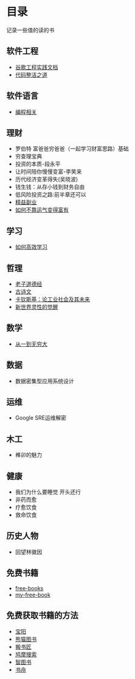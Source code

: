 # 目录

记录一些值的读的书

## 软件工程

- [谷歌工程实践文档](https://github.com/xindoo/eng-practices-cn)
- [代码整洁之道](https://github.com/glen9527/Clean-Code-zh)

## 软件语言

- [编程相关](https://github.com/jobbole/awesome-programming-books)

## 理财

- 罗伯特 富爸爸穷爸爸（一起学习财富思路）基础
- 穷查理宝典  
- 投资的本质-段永平
- 让时间陪你慢慢变富-李笑来
- 历代经济变革得失(吴晓波)
- 钱生钱：从存小钱到财务自由
- 低风险投资之路:前半章还可以
- [精益副业](http://r.ftqq.com/lean-side-bussiness)
- [如何不靠运气变得富有](https://github.com/fat-garage/how-to-get-rich-without-getting-lucky)

## 学习
- [如何高效学习]()

## 哲理

- [老子道德经](https://www.daodejing.org/)
- [古诗文](https://so.gushiwen.cn/)
- [卡钦斯基：论工业社会及其未来](https://kyle.ai/blog/6979.html)
- [新世界灵性的觉醒]()

## 数学

- [从一到无穷大](从一到无穷大.md)

## 数据

- 数据密集型应用系统设计

## 运维

- Google SRE运维解密

## 木工

- 榫卯的魅力

## 健康
- 我们为什么要睡觉 开头还行
- 非药而愈
- 疗愈饮食
- 救命饮食

## 历史人物
- 回望林徽因

## 免费书籍

- [free-books](https://github.com/ruanyf/free-books)
- [my-free-book](https://github.com/xiaomeng79/freebook)

## 免费获取书籍的方法

- [宝阳](https://www.mq59.com/)
- [熊猫图书](https://xmsoushu.com/#/)
- [搬书匠](http://www.banshujiang.cn/)
- [鸠摩搜索](https://www.jiumodiary.com/)
- [智图书](http://www.happydot.top/)
- [书舟](https://www.shuzhou.cc/)
